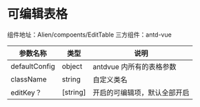 # 可编辑表格

组件地址：Alien/compoents/EditTable
三方组件：antd-vue

| 参数名称      | 类型     | 说明                         |
| ------------- | -------- | ---------------------------- |
| defaultConfig | object   | antdvue 内所有的表格参数     |
| className     | string   | 自定义类名                   |
| editKey？     | [string] | 开启的可编辑项，默认全部开启 |
